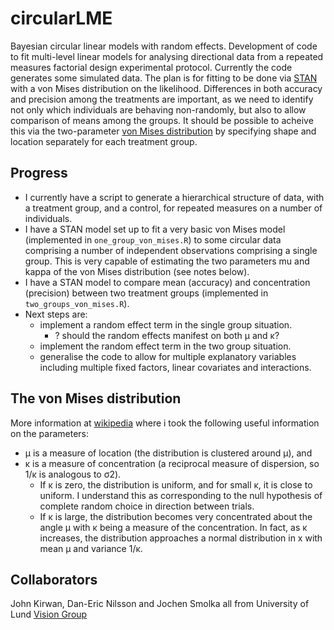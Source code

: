 # circularLME
Bayesian circular linear models with random effects. Development of code to fit multi-level linear models for analysing directional data from a repeated measures factorial design experimental protocol. Currently the code generates some simulated data. The plan is for fitting to be done via [STAN](http://mc-stan.org) with a von Mises distribution on the likelihood. Differences in both accuracy and precision among the treatments are important, as we need to identify not only which individuals are behaving non-randomly, but also to allow comparison of means among the groups. It should be possible to acheive this via the two-parameter [von Mises distribution](http://en.wikipedia.org/wiki/Von_Mises_distribution) by specifying shape and location separately for each treatment group.

## Progress
* I currently have a script to generate a hierarchical structure of data, with a treatment group, and a control, for repeated measures on a number of individuals.
* I have a STAN model set up to fit a very basic von Mises model (implemented in `one_group_von_mises.R`) to some circular data comprising a number of independent observations comprising a single group. This is very capable of estimating the two parameters mu and kappa of the von Mises distribution (see notes below).
* I have a STAN model to compare mean (accuracy) and concentration (precision) between two treatment groups (implemented in `two_groups_von_mises.R`).
* Next steps are:
  * implement a random effect term in the single group situation.
    * ? should the random effects manifest on both μ and κ?
  * implement the random effect term in the two group situation.
  * generalise the code to allow for multiple explanatory variables including multiple fixed factors, linear covariates and interactions.

## The von Mises distribution
More information at [wikipedia](http://en.wikipedia.org/wiki/Von_Mises_distribution) where i took the following useful information on the parameters:
* μ is a measure of location (the distribution is clustered around μ), and
* κ is a measure of concentration (a reciprocal measure of dispersion, so 1/κ is analogous to σ2).
  * If κ is zero, the distribution is uniform, and for small κ, it is close to uniform. I understand this as corresponding to the null hypothesis of complete random choice in direction between trials.
  * If κ is large, the distribution becomes very concentrated about the angle μ with κ being a measure of the concentration. In fact, as κ increases, the distribution approaches a normal distribution in x  with mean μ and variance 1/κ.


## Collaborators
John Kirwan, Dan-Eric Nilsson and Jochen Smolka all from University of Lund [Vision Group](http://biology.lu.se/research/research-groups/lund-vision-group)
